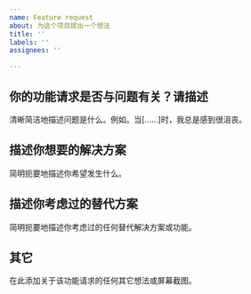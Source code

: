 ```yaml
---
name: Feature request
about: 为这个项目提出一个想法
title: ''
labels: ''
assignees: ''

---
```

<!-- generated by template DO NOT REMOVE -->

## 你的功能请求是否与问题有关？请描述

清晰简洁地描述问题是什么。例如。当[......]时，我总是感到很沮丧。

## 描述你想要的解决方案

简明扼要地描述你希望发生什么。

## 描述你考虑过的替代方案

简明扼要地描述你考虑过的任何替代解决方案或功能。

## 其它

在此添加关于该功能请求的任何其它想法或屏幕截图。
